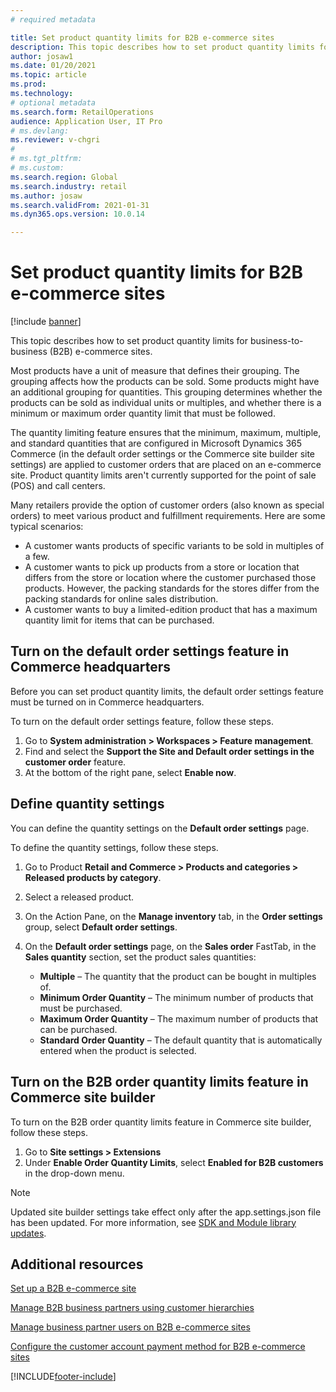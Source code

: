```yaml
---
# required metadata

title: Set product quantity limits for B2B e-commerce sites
description: This topic describes how to set product quantity limits for business-to-business (B2B) e-commerce sites.
author: josaw1
ms.date: 01/20/2021
ms.topic: article
ms.prod: 
ms.technology: 
# optional metadata
ms.search.form: RetailOperations
audience: Application User, IT Pro
# ms.devlang: 
ms.reviewer: v-chgri
#
# ms.tgt_pltfrm: 
# ms.custom: 
ms.search.region: Global
ms.search.industry: retail
ms.author: josaw
ms.search.validFrom: 2021-01-31
ms.dyn365.ops.version: 10.0.14

---
```


# Set product quantity limits for B2B e-commerce sites

[!include [banner](../../includes/banner.md)]

This topic describes how to set product quantity limits for business-to-business (B2B) e-commerce sites.

Most products have a unit of measure that defines their grouping. The grouping affects how the products can be sold. Some products might have an additional grouping for quantities. This grouping determines whether the products can be sold as individual units or multiples, and whether there is a minimum or maximum order quantity limit that must be followed.

The quantity limiting feature ensures that the minimum, maximum, multiple, and standard quantities that are configured in Microsoft Dynamics 365 Commerce (in the default order settings or the Commerce site builder site settings) are applied to customer orders that are placed on an e-commerce site. Product quantity limits aren't currently supported for the point of sale (POS) and call centers.

Many retailers provide the option of customer orders (also known as special orders) to meet various product and fulfillment requirements. Here are some typical scenarios:

- A customer wants products of specific variants to be sold in multiples of a few.
- A customer wants to pick up products from a store or location that differs from the store or location where the customer purchased those products. However, the packing standards for the stores differ from the packing standards for online sales distribution.
- A customer wants to buy a limited-edition product that has a maximum quantity limit for items that can be purchased.

## Turn on the default order settings feature in Commerce headquarters

Before you can set product quantity limits, the default order settings feature must be turned on in Commerce headquarters.

To turn on the default order settings feature, follow these steps.

1. Go to **System administration \> Workspaces \> Feature management**.
1. Find and select the **Support the Site and Default order settings in the customer order** feature.
1. At the bottom of the right pane, select **Enable now**. 

## Define quantity settings 

You can define the quantity settings on the **Default order settings** page.

To define the quantity settings, follow these steps. 

1. Go to Product **Retail and Commerce \> Products and categories \> Released products by category**.
1. Select a released product.
1. On the Action Pane, on the **Manage inventory** tab, in the **Order settings** group, select **Default order settings**. 
1. On the **Default order settings** page, on the **Sales order** FastTab, in the **Sales quantity** section, set the product sales quantities:

    - **Multiple** – The quantity that the product can be bought in multiples of.
    - **Minimum Order Quantity** – The minimum number of products that must be purchased.
    - **Maximum Order Quantity** – The maximum number of products that can be purchased.
    - **Standard Order Quantity** – The default quantity that is automatically entered when the product is selected.

## Turn on the B2B order quantity limits feature in Commerce site builder

To turn on the B2B order quantity limits feature in Commerce site builder, follow these steps.

1. Go to **Site settings \> Extensions**
1. Under **Enable Order Quantity Limits**, select **Enabled for B2B customers** in the drop-down menu. 

> [!NOTE] 
> Updated site builder settings take effect only after the app.settings.json file has been updated. For more information, see [SDK and Module library updates](../e-commerce-extensibility/sdk-updates.md#update-the-appsettingsjson-file).

## Additional resources

[Set up a B2B e-commerce site](set-up-b2b-site.md)

[Manage B2B business partners using customer hierarchies](partners-customer-hierarchies.md)

[Manage business partner users on B2B e-commerce sites](manage-b2b-users.md)

[Configure the customer account payment method for B2B e-commerce sites](payment-method.md)


[!INCLUDE[footer-include](../../includes/footer-banner.md)]
